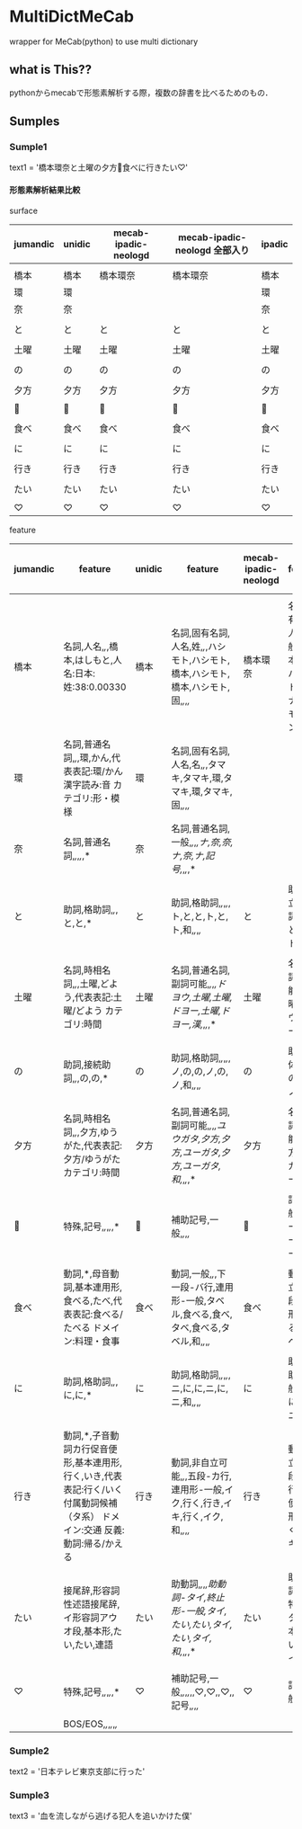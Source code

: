 # MultiDictMeCab
wrapper for MeCab(python) to use multi dictionary

## what is This??
pythonからmecabで形態素解析する際，複数の辞書を比べるためのもの．

## Sumples
### Sumple1
text1 = '橋本環奈と土曜の夕方🎂食べに行きたい♡'

#### 形態素解析結果比較

surface

| jumandic | unidic | mecab-ipadic-neologd | mecab-ipadic-neologd 全部入り | ipadic | 
|----------|--------|----------------------|--------------------------|--------| 
|          |        |                      |                          |        | 
| 橋本       | 橋本     | 橋本環奈                 | 橋本環奈                     | 橋本     | 
| 環        | 環      |                      |                          | 環      | 
| 奈        | 奈      |                      |                          | 奈      | 
|          |        |                      |                          |        | 
| と        | と      | と                    | と                        | と      | 
|          |        |                      |                          |        | 
| 土曜       | 土曜     | 土曜                   | 土曜                       | 土曜     | 
|          |        |                      |                          |        | 
| の        | の      | の                    | の                        | の      | 
|          |        |                      |                          |        | 
| 夕方       | 夕方     | 夕方                   | 夕方                       | 夕方     | 
|          |        |                      |                          |        | 
| 🎂       | 🎂     | 🎂                   | 🎂                       | 🎂     | 
|          |        |                      |                          |        | 
| 食べ       | 食べ     | 食べ                   | 食べ                       | 食べ     | 
|          |        |                      |                          |        | 
| に        | に      | に                    | に                        | に      | 
|          |        |                      |                          |        | 
| 行き       | 行き     | 行き                   | 行き                       | 行き     | 
|          |        |                      |                          |        | 
| たい       | たい     | たい                   | たい                       | たい     | 
|          |        |                      |                          |        | 
| ♡        | ♡      | ♡                    | ♡                        | ♡      | 

feature

| jumandic |  feature                                                               | unidic |  feature                                                | mecab-ipadic-neologd |  feature                               | mecab-ipadic-neologd-all |  feature                               | ipadic |  feature                        | 
|----------|------------------------------------------------------------------------|--------|---------------------------------------------------------|----------------------|----------------------------------------|--------------------------|----------------------------------------|--------|---------------------------------| 
|          |                                                                        |        |                                                         |                      |                                        |                          |                                        |        |                                 | 
| 橋本       | 名詞,人名,*,*,橋本,はしもと,人名:日本:姓:38:0.00330                                   | 橋本     | 名詞,固有名詞,人名,姓,*,*,ハシモト,ハシモト,橋本,ハシモト,橋本,ハシモト,固,*,*,*,*    | 橋本環奈                 | 名詞,固有名詞,人名,一般,*,*,橋本環奈,ハシモトカンナ,ハシモトカンナ | 橋本環奈                     | 名詞,固有名詞,人名,一般,*,*,橋本環奈,ハシモトカンナ,ハシモトカンナ | 橋本     | 名詞,固有名詞,人名,姓,*,*,橋本,ハシモト,ハシモト   | 
| 環        | 名詞,普通名詞,*,*,環,かん,代表表記:環/かん 漢字読み:音 カテゴリ:形・模様                            | 環      | 名詞,固有名詞,人名,名,*,*,タマキ,タマキ,環,タマキ,環,タマキ,固,*,*,*,*          |                      |                                        |                          |                                        | 環      | 名詞,固有名詞,人名,名,*,*,環,タマキ,タマキ      | 
| 奈        | 名詞,普通名詞,*,*,*,*,*                                                      | 奈      | 名詞,普通名詞,一般,*,*,*,ナ,奈,奈,ナ,奈,ナ,記号,*,*,*,*                 |                      |                                        |                          |                                        | 奈      | 名詞,一般,*,*,*,*,*                 | 
|          |                                                                        |        |                                                         |                      |                                        |                          |                                        |        |                                 | 
| と        | 助詞,格助詞,*,*,と,と,*                                                       | と      | 助詞,格助詞,*,*,*,*,ト,と,と,ト,と,ト,和,*,*,*,*                    | と                    | 助詞,並立助詞,*,*,*,*,と,ト,ト                  | と                        | 助詞,並立助詞,*,*,*,*,と,ト,ト                  | と      | 助詞,並立助詞,*,*,*,*,と,ト,ト           | 
|          |                                                                        |        |                                                         |                      |                                        |                          |                                        |        |                                 | 
| 土曜       | 名詞,時相名詞,*,*,土曜,どよう,代表表記:土曜/どよう カテゴリ:時間                                 | 土曜     | 名詞,普通名詞,副詞可能,*,*,*,ドヨウ,土曜,土曜,ドヨー,土曜,ドヨー,漢,*,*,*,*       | 土曜                   | 名詞,副詞可能,*,*,*,*,土曜,ドヨウ,ドヨー             | 土曜                       | 名詞,副詞可能,*,*,*,*,土曜,ドヨウ,ドヨー             | 土曜     | 名詞,副詞可能,*,*,*,*,土曜,ドヨウ,ドヨー      | 
|          |                                                                        |        |                                                         |                      |                                        |                          |                                        |        |                                 | 
| の        | 助詞,接続助詞,*,*,の,の,*                                                      | の      | 助詞,格助詞,*,*,*,*,ノ,の,の,ノ,の,ノ,和,*,*,*,*                    | の                    | 助詞,連体化,*,*,*,*,の,ノ,ノ                   | の                        | 助詞,連体化,*,*,*,*,の,ノ,ノ                   | の      | 助詞,連体化,*,*,*,*,の,ノ,ノ            | 
|          |                                                                        |        |                                                         |                      |                                        |                          |                                        |        |                                 | 
| 夕方       | 名詞,時相名詞,*,*,夕方,ゆうがた,代表表記:夕方/ゆうがた カテゴリ:時間                               | 夕方     | 名詞,普通名詞,副詞可能,*,*,*,ユウガタ,夕方,夕方,ユーガタ,夕方,ユーガタ,和,*,*,*,*    | 夕方                   | 名詞,副詞可能,*,*,*,*,夕方,ユウガタ,ユーガタ           | 夕方                       | 名詞,副詞可能,*,*,*,*,夕方,ユウガタ,ユーガタ           | 夕方     | 名詞,副詞可能,*,*,*,*,夕方,ユウガタ,ユーガタ    | 
|          |                                                                        |        |                                                         |                      |                                        |                          |                                        |        |                                 | 
| 🎂       | 特殊,記号,*,*,*,*,*                                                        | 🎂     | 補助記号,一般,*,*,*,*                                         | 🎂                   | 記号,一般,*,*,*,*,ケーキ,ケーキ,ケーキ              | 🎂                       | 記号,一般,*,*,*,*,ケーキ,ケーキ,ケーキ              | 🎂     | 記号,一般,*,*,*,*,*                 | 
|          |                                                                        |        |                                                         |                      |                                        |                          |                                        |        |                                 | 
| 食べ       | 動詞,*,母音動詞,基本連用形,食べる,たべ,代表表記:食べる/たべる ドメイン:料理・食事                         | 食べ     | 動詞,一般,*,*,下一段-バ行,連用形-一般,タベル,食べる,食べ,タベ,食べる,タベル,和,*,*,*,* | 食べ                   | 動詞,自立,*,*,一段,連用形,食べる,タベ,タベ             | 食べ                       | 動詞,自立,*,*,一段,連用形,食べる,タベ,タベ             | 食べ     | 動詞,自立,*,*,一段,連用形,食べる,タベ,タベ      | 
|          |                                                                        |        |                                                         |                      |                                        |                          |                                        |        |                                 | 
| に        | 助詞,格助詞,*,*,に,に,*                                                       | に      | 助詞,格助詞,*,*,*,*,ニ,に,に,ニ,に,ニ,和,*,*,*,*                    | に                    | 助詞,格助詞,一般,*,*,*,に,ニ,ニ                  | に                        | 助詞,格助詞,一般,*,*,*,に,ニ,ニ                  | に      | 助詞,格助詞,一般,*,*,*,に,ニ,ニ           | 
|          |                                                                        |        |                                                         |                      |                                        |                          |                                        |        |                                 | 
| 行き       | 動詞,*,子音動詞カ行促音便形,基本連用形,行く,いき,代表表記:行く/いく 付属動詞候補（タ系） ドメイン:交通 反義:動詞:帰る/かえる | 行き     | 動詞,非自立可能,*,*,五段-カ行,連用形-一般,イク,行く,行き,イキ,行く,イク,和,*,*,*,*   | 行き                   | 動詞,自立,*,*,五段・カ行促音便,連用形,行く,イキ,イキ        | 行き                       | 動詞,自立,*,*,五段・カ行促音便,連用形,行く,イキ,イキ        | 行き     | 動詞,自立,*,*,五段・カ行促音便,連用形,行く,イキ,イキ | 
|          |                                                                        |        |                                                         |                      |                                        |                          |                                        |        |                                 | 
| たい       | 接尾辞,形容詞性述語接尾辞,イ形容詞アウオ段,基本形,たい,たい,連語                                    | たい     | 助動詞,*,*,*,助動詞-タイ,終止形-一般,タイ,たい,たい,タイ,たい,タイ,和,*,*,*,*     | たい                   | 助動詞,*,*,*,特殊・タイ,基本形,たい,タイ,タイ           | たい                       | 助動詞,*,*,*,特殊・タイ,基本形,たい,タイ,タイ           | たい     | 助動詞,*,*,*,特殊・タイ,基本形,たい,タイ,タイ    | 
|          |                                                                        |        |                                                         |                      |                                        |                          |                                        |        |                                 | 
| ♡        | 特殊,記号,*,*,*,*,*                                                        | ♡      | 補助記号,一般,*,*,*,*,,♡,♡,,♡,,記号,*,*,*,*                     | ♡                    | 記号,一般,*,*,*,*,*                        | ♡                        | 記号,一般,*,*,*,*,*                        | ♡      | 名詞,サ変接続,*,*,*,*,*               | 
|          |                                                                        |        |                                                         |                      |                                        |                          |                                        |        |                                 | 
|          | BOS/EOS,*,*,*,*,*,*                                                    |        |                                                         |                      |                                        |                          |                                        |        |                                 | 


### Sumple2
text2 = '日本テレビ東京支部に行った'

### Sumple3
text3 = '血を流しながら逃げる犯人を追いかけた僕'

